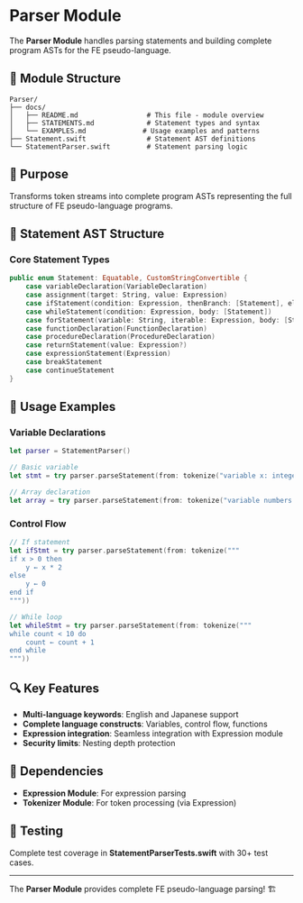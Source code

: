 # Parser Module

The **Parser Module** handles parsing statements and building complete program ASTs for the FE pseudo-language.

## 📁 Module Structure

```
Parser/
├── docs/
│   ├── README.md                 # This file - module overview
│   ├── STATEMENTS.md             # Statement types and syntax
│   └── EXAMPLES.md              # Usage examples and patterns
├── Statement.swift               # Statement AST definitions
└── StatementParser.swift         # Statement parsing logic
```

## 🎯 Purpose

Transforms token streams into complete program ASTs representing the full structure of FE pseudo-language programs.

## 🌳 Statement AST Structure

### Core Statement Types
```swift
public enum Statement: Equatable, CustomStringConvertible {
    case variableDeclaration(VariableDeclaration)
    case assignment(target: String, value: Expression)
    case ifStatement(condition: Expression, thenBranch: [Statement], elseBranch: [Statement]?)
    case whileStatement(condition: Expression, body: [Statement])
    case forStatement(variable: String, iterable: Expression, body: [Statement])
    case functionDeclaration(FunctionDeclaration)
    case procedureDeclaration(ProcedureDeclaration)
    case returnStatement(value: Expression?)
    case expressionStatement(Expression)
    case breakStatement
    case continueStatement
}
```

## 📖 Usage Examples

### Variable Declarations
```swift
let parser = StatementParser()

// Basic variable
let stmt = try parser.parseStatement(from: tokenize("variable x: integer ← 42"))

// Array declaration
let array = try parser.parseStatement(from: tokenize("variable numbers: array[10] of integer"))
```

### Control Flow
```swift
// If statement
let ifStmt = try parser.parseStatement(from: tokenize("""
if x > 0 then
    y ← x * 2
else
    y ← 0
end if
"""))

// While loop
let whileStmt = try parser.parseStatement(from: tokenize("""
while count < 10 do
    count ← count + 1
end while
"""))
```

## 🔍 Key Features

- **Multi-language keywords**: English and Japanese support
- **Complete language constructs**: Variables, control flow, functions
- **Expression integration**: Seamless integration with Expression module
- **Security limits**: Nesting depth protection

## 🔗 Dependencies

- **Expression Module**: For expression parsing
- **Tokenizer Module**: For token processing (via Expression)

## 🧪 Testing

Complete test coverage in **StatementParserTests.swift** with 30+ test cases.

---

The **Parser Module** provides complete FE pseudo-language parsing! 🏗️ 